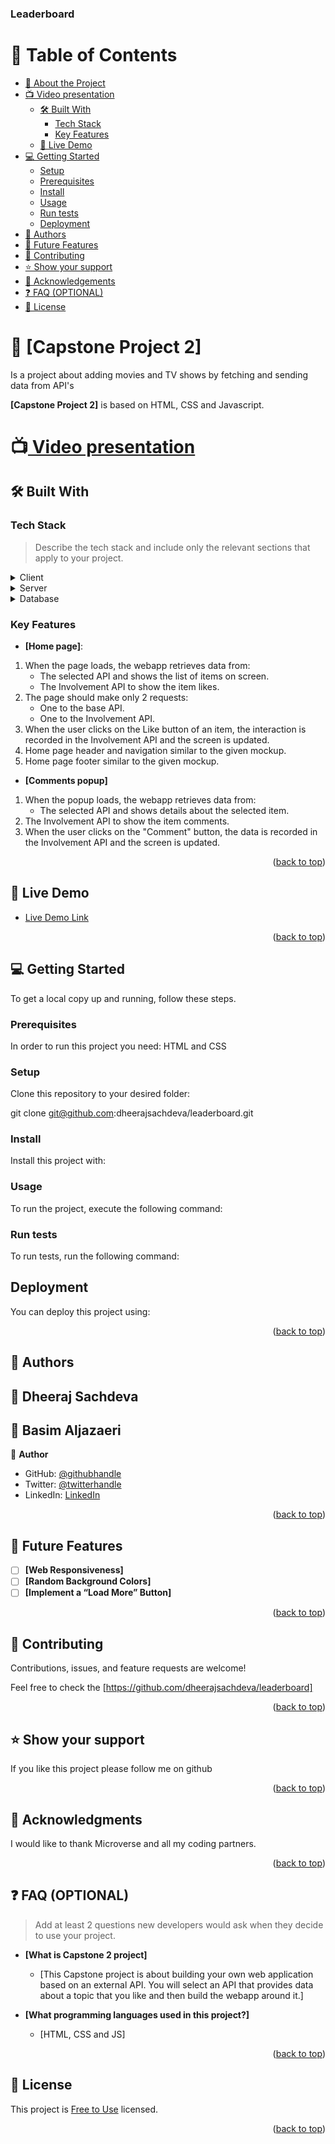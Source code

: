 <a name="readme-top"></a>



  <h3><b>Leaderboard</b></h3>

</div>

# 📗 Table of Contents

- [📖 About the Project](#about-project)
- [📺 Video presentation](#Video-presentation)
  - [🛠 Built With](#built-with)
    - [Tech Stack](#tech-stack)
    - [Key Features](#key-features)
  - [🚀 Live Demo](#live-demo)
- [💻 Getting Started](#getting-started)
  - [Setup](#setup)
  - [Prerequisites](#prerequisites)
  - [Install](#install)
  - [Usage](#usage)
  - [Run tests](#run-tests)
  - [Deployment](#triangular_flag_on_post-deployment)
- [👥 Authors](#authors)
- [🔭 Future Features](#future-features)
- [🤝 Contributing](#contributing)
- [⭐️ Show your support](#support)
- [🙏 Acknowledgements](#acknowledgements)
- [❓ FAQ (OPTIONAL)](#faq)
- [📝 License](#license)

<!-- PROJECT DESCRIPTION -->

# 📖 [Capstone Project 2] <a name="about-project"></a>
Is a project about adding movies and TV shows by fetching and sending data from API's

**[Capstone Project 2]** is based on HTML, CSS and Javascript.

# 📺[ Video presentation](#) <a name="Video-presentation"></a> 

## 🛠 Built With <a name="built-with"></a>

### Tech Stack <a name="tech-stack"></a>

> Describe the tech stack and include only the relevant sections that apply to your project.

<details>
  <summary>Client</summary>
  <ul>
    <li><a href=#>HTML, CSS and JS</a></li>
  </ul>
</details>

<details>
  <summary>Server</summary>
  <ul>
    <li><a href=#>Local Server - Hosted on Github</a></li>
  </ul>
</details>

<details>
<summary>Database</summary>
  <ul>
    <li><a href=#>API's used</a></li>
  </ul>
</details>

<!-- Features -->

### Key Features <a name="key-features"></a>


- **[Home page]**:
 1. When the page loads, the webapp retrieves data from:
    - The selected API and shows the list of items on screen.
    - The Involvement API to show the item likes.
 2. The page should make only 2 requests:
    - One to the base API.
    - One to the Involvement API.
 3. When the user clicks on the Like button of an item, the interaction is recorded in the Involvement API and the screen is
updated.
 4. Home page header and navigation similar to the given mockup.
 5. Home page footer similar to the given mockup.
- **[Comments popup]**
 1. When the popup loads, the webapp retrieves data from:
    - The selected API and shows details about the selected item.
 2. The Involvement API to show the item comments.
 3. When the user clicks on the "Comment" button, the data is recorded in the Involvement API and the screen is updated.

<p align="right">(<a href="#readme-top">back to top</a>)</p>

<!-- LIVE DEMO -->

## 🚀 Live Demo <a name="live-demo"></a>

- [Live Demo Link](#)

<p align="right">(<a href="#readme-top">back to top</a>)</p>

<!-- GETTING STARTED -->

## 💻 Getting Started <a name="getting-started"></a>

To get a local copy up and running, follow these steps.

### Prerequisites

In order to run this project you need: HTML and CSS

### Setup

Clone this repository to your desired folder:

git clone git@github.com:dheerajsachdeva/leaderboard.git

### Install

Install this project with:

### Usage

To run the project, execute the following command:

### Run tests

To run tests, run the following command:

## Deployment

You can deploy this project using:

<p align="right">(<a href="#readme-top">back to top</a>)</p>

<!-- AUTHORS -->

## 👥 Authors <a name="DHEERAJ SACHDEVA"></a>
## 👥 Dheeraj Sachdeva <a name="DHEERAJ SACHDEVA"></a>
## 👥 Basim Aljazaeri <a name="Basim Aljazaeri"></a>
👤 **Author**

- GitHub: [@githubhandle](https://github.com/dheerajsachdeva)
- Twitter: [@twitterhandle](https://twitter.com/dheerajarya)
- LinkedIn: [LinkedIn](https://www.linkedin.com/in/dheeraj-sachdeva-502b2b8/)


<p align="right">(<a href="#readme-top">back to top</a>)</p>

<!-- FUTURE FEATURES -->

## 🔭 Future Features <a name="future-features"></a>

- [ ] **[Web Responsiveness]**
- [ ] **[Random Background Colors]**
- [ ] **[Implement a “Load More” Button]**

<p align="right">(<a href="#readme-top">back to top</a>)</p>

<!-- CONTRIBUTING -->

## 🤝 Contributing <a name="contributing"></a>

Contributions, issues, and feature requests are welcome!

Feel free to check the [https://github.com/dheerajsachdeva/leaderboard]

<p align="right">(<a href="#readme-top">back to top</a>)</p>

<!-- SUPPORT -->

## ⭐️ Show your support <a name="support"></a>

If you like this project please follow me on github

<p align="right">(<a href="#readme-top">back to top</a>)</p>

<!-- ACKNOWLEDGEMENTS -->

## 🙏 Acknowledgments <a name="acknowledgements"></a>

I would like to thank Microverse and all my coding partners.

<p align="right">(<a href="#readme-top">back to top</a>)</p>

<!-- FAQ (optional) -->

## ❓ FAQ (OPTIONAL) <a name="faq"></a>

> Add at least 2 questions new developers would ask when they decide to use your project.

- **[What is Capstone 2 project]**

  - [This Capstone project is about building your own web application based on an external API. You will select an API that provides data about a topic that you like and then build the webapp around it.]

- **[What programming languages used in this project?]**

  - [HTML, CSS and JS]

<p align="right">(<a href="#readme-top">back to top</a>)</p>

<!-- LICENSE -->

## 📝 License <a name="license"></a>

This project is [Free to Use](./LICENSE.md) licensed.

<p align="right">(<a href="#readme-top">back to top</a>)</p>
